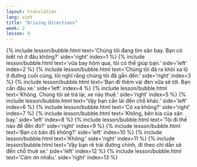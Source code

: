 ```yaml
---
layout: translation
lang: viet
title: "Driving Directions"
week: 2
lesson: 9
---
```


{% include lesson/bubble.html text='Chúng tôi đang tìm sân bay. Bạn có biết nó ở đâu không?' side='right' index=1 %}
{% include lesson/bubble.html text='vừa bay hôm qua, tôi có thể giúp bạn.' side='left' index=2 %}
{% include lesson/bubble.html text='Chúng tôi đã ra khỏi xa lộ ở đường cuối cùng, tôi nghĩ rằng chúng tôi đã gần đến.' side='right' index=3 %}
{% include lesson/bubble.html text='Bạn đi thêm vài đèn vữa sẽ tới. Bạn cần đậu xe.' side='left' index=4 %}
{% include lesson/bubble.html text='Không. Chúng tôi sẽ trả lại, xe này thuê.' side='right' index=5 %}
{% include lesson/bubble.html text='Vậy bạn cần lái đến chỗ khác.' side='left' index=6 %}
{% include lesson/bubble.html text='Có xa không?' side='right' index=7 %}
{% include lesson/bubble.html text='Không, bên kia của sân bay.' side='left' index=8 %}
{% include lesson/bubble.html text='Tôi đi thế nào để đến đó?' side='right' index=9 %}
{% include lesson/bubble.html text='Bạn có bản đồ không?' side='left' index=10 %}
{% include lesson/bubble.html text='Không.' side='right' index=11 %}
{% include lesson/bubble.html text='Vậy bạn rẽ trái đường chính, đi theo chỉ dẫn sẽ đến chỗ thuê xe.' side='left' index=12 %}
{% include lesson/bubble.html text='Cảm ơn nhiều.' side='right' index=13 %}
